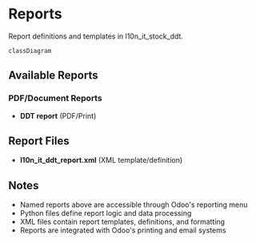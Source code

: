 # Reports

Report definitions and templates in l10n_it_stock_ddt.

```mermaid
classDiagram
```

## Available Reports

### PDF/Document Reports
- **DDT report** (PDF/Print)


## Report Files

- **l10n_it_ddt_report.xml** (XML template/definition)

## Notes
- Named reports above are accessible through Odoo's reporting menu
- Python files define report logic and data processing
- XML files contain report templates, definitions, and formatting
- Reports are integrated with Odoo's printing and email systems
